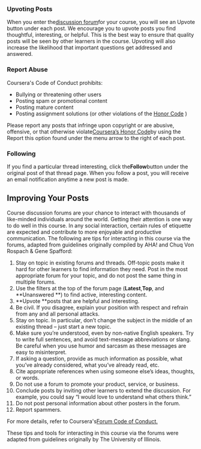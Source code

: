 ### Upvoting Posts

When you enter the[discussion forum](https://www.coursera.org/learn/machine-learning/discussions?sort=lastActivityAtDesc&page=1)for your course, you will see an Upvote button under each post. We encourage you to upvote posts you find thoughtful, interesting, or helpful. This is the best way to ensure that quality posts will be seen by other learners in the course. Upvoting will also increase the likelihood that important questions get addressed and answered.

### Report Abuse

Coursera's Code of Conduct prohibits:

* Bullying or threatening other users
* Posting spam or promotional content
* Posting mature content
* Posting assignment solutions \(or other violations of the [Honor Code](https://www.coursera.org/learn/machine-learning/supplement/nh65Z/machine-learning-honor-code) \)

Please report any posts that infringe upon copyright or are abusive, offensive, or that otherwise violate[Coursera’s Honor Code](https://learner.coursera.help/hc/en-us/articles/209818863-Coursera-Honor-Code)by using the Report this option found under the menu arrow to the right of each post.

### Following

If you find a particular thread interesting, click the**Follow**button under the original post of that thread page. When you follow a post, you will receive an email notification anytime a new post is made.

## Improving Your Posts

Course discussion forums are your chance to interact with thousands of like-minded individuals around the world. Getting their attention is one way to do well in this course. In any social interaction, certain rules of etiquette are expected and contribute to more enjoyable and productive communication. The following are tips for interacting in this course via the forums, adapted from guidelines originally compiled by AHA! and Chuq Von Rospach & Gene Spafford:

1. Stay on topic in existing forums and threads. Off-topic posts make it hard for other learners to find information they need. Post in the most appropriate forum for your topic, and do not post the same thing in multiple forums.
2. Use the filters at the top of the forum page \(**Latest**,**Top**, and **Unanswered **\) to find active, interesting content.
3. **Upvote **posts that are helpful and interesting.
4. Be civil. If you disagree, explain your position with respect and refrain from any and all personal attacks.
5. Stay on topic. In particular, don’t change the subject in the middle of an existing thread – just start a new topic.
6. Make sure you’re understood, even by non-native English speakers. Try to write full sentences, and avoid text-message abbreviations or slang. Be careful when you use humor and sarcasm as these messages are easy to misinterpret.
7. If asking a question, provide as much information as possible, what you’ve already considered, what you’ve already read, etc.
8. Cite appropriate references when using someone else’s ideas, thoughts, or words.
9. Do not use a forum to promote your product, service, or business.
10. Conclude posts by inviting other learners to extend the discussion. For example, you could say “I would love to understand what others think.”
11. Do not post personal information about other posters in the forum.
12. Report spammers.



For more details, refer to Coursera's[Forum Code of Conduct.](https://learner.coursera.help/hc/en-us/articles/208280036-Coursera-Code-of-Conduct)

These tips and tools for interacting in this course via the forums were adapted from guidelines originally by The University of Illinois.

  


